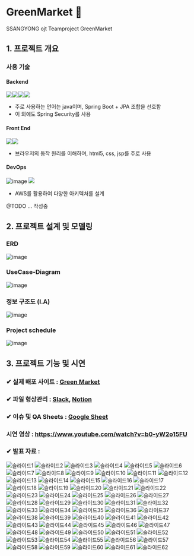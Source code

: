 # GreenMarket 🌿
SSANGYONG ojt Teamproject GreenMarket 

## 1. 프로젝트 개요


### 사용 기술
#### Backend
<img src="https://img.icons8.com/color/48/000000/java-coffee-cup-logo.png"><img src="https://img.icons8.com/color/48/000000/spring-logo.png"><img src="https://img.icons8.com/windows/32/000000/node-js.png"><img src="https://img.icons8.com/color/48/000000/oracle-logo.png">

+ 주로 사용하는 언어는 java이며, Spring Boot + JPA 조합을 선호함
+ 이 외에도 Spring Security를 사용

#### Front End
<img src="https://img.icons8.com/color/48/000000/html-5.png"><img src="https://img.icons8.com/color/48/000000/css3.png">

+ 브라우저의 동작 원리를 이해하며, html5, css, jsp를 주로 사용

#### DevOps
![image](https://user-images.githubusercontent.com/49936027/142104398-7445d958-312e-45cb-82a1-c3ed63e910f3.png)
<img src="https://img.icons8.com/color/48/000000/amazon-web-services.png"/>

+ AWS를 활용하여 다양한 아키텍처를 설계


@TODO ... 작성중

## 2. 프로젝트 설계 및 모델링 

### ERD 
![image](https://user-images.githubusercontent.com/49936027/142147267-f9754dfa-a126-4ed7-8bfe-3db53fb61df1.png)


### UseCase-Diagram
![image](https://user-images.githubusercontent.com/49936027/142147878-86a27b92-b532-48f2-a59a-20dca967a453.png)


### 정보 구조도 (I.A)
![image](https://user-images.githubusercontent.com/49936027/142147312-84544422-2ba7-4209-8d0d-e9d3e9698f96.png)


### Project schedule
![image](https://user-images.githubusercontent.com/49936027/142147605-c55e00a1-3eca-45c7-92a5-4610879b051a.png)



## 3. 프로젝트 기능 및 시연
### ✔ 실제 배포 사이트 : [Green Market](http://3.37.119.119:8888/) 
### ✔ 파일 형상관리 : [Slack](https://w1636686392-4sg608206.slack.com/ssb/redirect), [Notion](https://www.notion.so/Green-Market-8562d6a29a77448eb50a30eddc6750ba)
### ✔ 이슈 및 QA Sheets : [Google Sheet](https://docs.google.com/spreadsheets/d/1vZC6iFc5GuNYroBcgPnYUUgcM67Wuj9-gnhB4QinWWI/edit#gid=0) 
### 시연 영상 : https://www.youtube.com/watch?v=b0-yW2o15FU

### ✔ 발표 자료 : 

![슬라이드1](https://user-images.githubusercontent.com/49936027/147057804-197ef1f7-046f-41f7-a310-746782d0feaa.JPG)
![슬라이드2](https://user-images.githubusercontent.com/49936027/147057808-f6eee48b-a30d-4791-b2a0-c7e666eaddea.JPG)
![슬라이드3](https://user-images.githubusercontent.com/49936027/147057809-5aae65d5-a5b5-420a-a697-4c643ab49f67.JPG)
![슬라이드4](https://user-images.githubusercontent.com/49936027/147057810-8181879f-5b86-4109-ac12-8ed98cd2a012.JPG)
![슬라이드5](https://user-images.githubusercontent.com/49936027/147057814-eeb6372d-f121-4d48-9d19-67026ef9627a.JPG)
![슬라이드6](https://user-images.githubusercontent.com/49936027/147057815-f72e1775-3148-4e05-99f4-a50ea028917b.JPG)
![슬라이드7](https://user-images.githubusercontent.com/49936027/147057816-f01616e2-923e-4690-b1c7-39f0be06a7a2.JPG)
![슬라이드8](https://user-images.githubusercontent.com/49936027/147057819-429ecb95-7396-4810-9a97-4ea6bcddd3da.JPG)
![슬라이드9](https://user-images.githubusercontent.com/49936027/147057822-aa069be0-3d67-4384-b299-2fcf3454c24e.JPG)
![슬라이드10](https://user-images.githubusercontent.com/49936027/147057825-441a72cd-5653-48e0-b6cd-e979bb5a9a2c.JPG)
![슬라이드11](https://user-images.githubusercontent.com/49936027/147057828-728458ee-34f1-4867-b577-bf604cc99c0d.JPG)
![슬라이드12](https://user-images.githubusercontent.com/49936027/147057831-cee7c24d-f0ca-4bb5-8284-6661e8dcd662.JPG)
![슬라이드13](https://user-images.githubusercontent.com/49936027/147057834-fd0c99b7-c264-4e26-9881-0e0409d67431.JPG)
![슬라이드14](https://user-images.githubusercontent.com/49936027/147057837-72fda66c-6732-4464-baf7-9deddd6a1efc.JPG)
![슬라이드15](https://user-images.githubusercontent.com/49936027/147057840-def8a03d-c84e-4a36-9c2b-9864f963085f.JPG)
![슬라이드16](https://user-images.githubusercontent.com/49936027/147057842-8304ab49-a87b-4324-aee3-c1d4eeac43b4.JPG)
![슬라이드17](https://user-images.githubusercontent.com/49936027/147057846-4c15634c-1429-45e5-b151-986fed808ea5.JPG)
![슬라이드18](https://user-images.githubusercontent.com/49936027/147057851-fa0cdf94-0868-4bc9-9a17-4d812ff83287.JPG)
![슬라이드19](https://user-images.githubusercontent.com/49936027/147057852-28e9bc46-0579-4937-9986-c0338dd686a2.JPG)
![슬라이드20](https://user-images.githubusercontent.com/49936027/147057855-dbdcec7b-6387-48c2-9272-924ef4e0a5d5.JPG)
![슬라이드21](https://user-images.githubusercontent.com/49936027/147057859-0fd1a771-d2f3-465f-9bf2-9c1bb092b4e2.JPG)
![슬라이드22](https://user-images.githubusercontent.com/49936027/147057861-9529c866-c762-48c3-9658-5d1c724132ff.JPG)
![슬라이드23](https://user-images.githubusercontent.com/49936027/147057862-bff36953-f4f6-4e33-b5d2-b5c056f8d49a.JPG)
![슬라이드24](https://user-images.githubusercontent.com/49936027/147057863-803be544-a3cc-4fbd-8202-c9af50210bd9.JPG)
![슬라이드25](https://user-images.githubusercontent.com/49936027/147057865-899cc301-6ffc-45c1-a8e9-8699db509b69.JPG)
![슬라이드26](https://user-images.githubusercontent.com/49936027/147057868-34721856-b111-4388-919e-0e4d370547ee.JPG)
![슬라이드27](https://user-images.githubusercontent.com/49936027/147057870-a9c770b0-b18d-479d-a04d-60db328f7dbc.JPG)
![슬라이드28](https://user-images.githubusercontent.com/49936027/147057872-9068cf95-7cc8-42e5-af90-3eda75d0bd03.JPG)
![슬라이드29](https://user-images.githubusercontent.com/49936027/147057875-1bfcbc3c-5184-4ac9-9a48-93eca7b7c5f0.JPG)
![슬라이드30](https://user-images.githubusercontent.com/49936027/147057877-4468c5cb-3a84-4757-9eb6-ba85e81729fd.JPG)
![슬라이드31](https://user-images.githubusercontent.com/49936027/147057878-7a1e2b76-0a50-43c0-8e3d-8cc8b5473f3a.JPG)
![슬라이드32](https://user-images.githubusercontent.com/49936027/147057879-2f4ddd41-8349-44fa-aa77-c4c90b5a6cea.JPG)
![슬라이드33](https://user-images.githubusercontent.com/49936027/147057882-653157d4-93ac-43bd-8444-a83d015538d1.JPG)
![슬라이드34](https://user-images.githubusercontent.com/49936027/147057885-547f13ee-41fb-4f1a-9277-b20dacadf9fa.JPG)
![슬라이드35](https://user-images.githubusercontent.com/49936027/147057888-8a8ceb24-8789-4169-9b0d-6413862f44b1.JPG)
![슬라이드36](https://user-images.githubusercontent.com/49936027/147057890-e1fca521-712c-482d-b15c-53cd9064ca2c.JPG)
![슬라이드37](https://user-images.githubusercontent.com/49936027/147057892-9d0d6553-6f65-4e02-9d6a-6cf408de4c5e.JPG)
![슬라이드38](https://user-images.githubusercontent.com/49936027/147057895-6a9a8ae5-71dc-4e3a-8dc7-5aae3c6c78b2.JPG)
![슬라이드39](https://user-images.githubusercontent.com/49936027/147057896-e6ba47a5-3715-4cb4-af2a-4e77609fcaad.JPG)
![슬라이드40](https://user-images.githubusercontent.com/49936027/147057899-fec272ca-7bcc-4046-8d38-d25c7dfb49a0.JPG)
![슬라이드41](https://user-images.githubusercontent.com/49936027/147057904-c62937a0-b552-4abb-8b51-55da0d2f6521.JPG)
![슬라이드42](https://user-images.githubusercontent.com/49936027/147057905-76bb6770-0a7f-46b6-8395-481f9a29db79.JPG)
![슬라이드43](https://user-images.githubusercontent.com/49936027/147057907-5df95a09-a7e1-4b48-bde0-39f590540116.JPG)
![슬라이드44](https://user-images.githubusercontent.com/49936027/147057908-3e1d1aa9-3fa3-4299-9658-eee16e52b274.JPG)
![슬라이드45](https://user-images.githubusercontent.com/49936027/147057910-2c406862-c1d5-4ca3-9397-b3fe58d7bb48.JPG)
![슬라이드46](https://user-images.githubusercontent.com/49936027/147057912-87758d36-b061-4858-a4b8-89c68995117c.JPG)
![슬라이드47](https://user-images.githubusercontent.com/49936027/147057915-f3b30e90-8c5a-4847-8156-4e4e776f5d14.JPG)
![슬라이드48](https://user-images.githubusercontent.com/49936027/147057917-82f1d1b6-3006-4219-8eb0-ea7191a9e283.JPG)
![슬라이드49](https://user-images.githubusercontent.com/49936027/147057920-63443dca-86da-4090-bbbd-dbd5a30a1f97.JPG)
![슬라이드50](https://user-images.githubusercontent.com/49936027/147057923-790437f3-fd6d-4e6d-bf98-d7ca05c88263.JPG)
![슬라이드51](https://user-images.githubusercontent.com/49936027/147057925-2253c19c-c094-468d-9e9a-b1d8da7cd257.JPG)
![슬라이드52](https://user-images.githubusercontent.com/49936027/147057926-ad9fad74-ffcc-4958-a398-6f1d7f046661.JPG)
![슬라이드53](https://user-images.githubusercontent.com/49936027/147057928-5a4d514a-b010-43e2-846f-25715f7ae5ba.JPG)
![슬라이드54](https://user-images.githubusercontent.com/49936027/147057930-f25caece-27ae-4def-8475-0c276826ee5e.JPG)
![슬라이드55](https://user-images.githubusercontent.com/49936027/147057934-016808c3-29cf-48cc-b9db-7ea2b0537872.JPG)
![슬라이드56](https://user-images.githubusercontent.com/49936027/147057937-9d5ccd80-dad8-460f-b325-9d12858ba5e6.JPG)
![슬라이드57](https://user-images.githubusercontent.com/49936027/147057939-da4a1289-5c6c-41fa-b3f7-867bf8d0f50f.JPG)
![슬라이드58](https://user-images.githubusercontent.com/49936027/147057940-c5e8289e-14bb-4ac6-a0df-4276790e1382.JPG)
![슬라이드59](https://user-images.githubusercontent.com/49936027/147057942-b7dd366d-62d8-4522-8f2f-8dfe074cd436.JPG)
![슬라이드60](https://user-images.githubusercontent.com/49936027/147057944-2ec39d14-a2f8-49f0-8662-acfff4569946.JPG)
![슬라이드61](https://user-images.githubusercontent.com/49936027/147057947-bf1ae60f-e7e6-414e-ab6f-eb43136034b4.JPG)
![슬라이드62](https://user-images.githubusercontent.com/49936027/147057949-9ce449b6-85d6-4c7d-8868-d413e37cc593.JPG)

